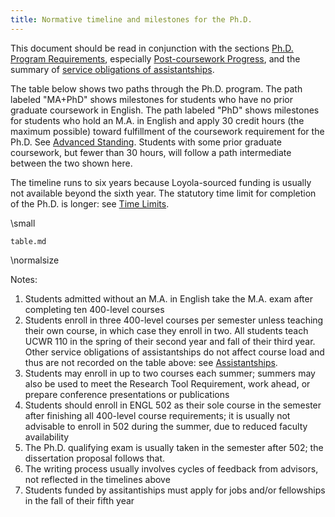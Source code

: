 ```yaml
---
title: Normative timeline and milestones for the Ph.D.
---
```


This document should be read in conjunction with the sections [Ph.D. Program Requirements](#program-requirements), especially [Post-coursework Progress](#post-coursework-progress), and the summary of [service obligations of assistantships](#assistantships).

The table below shows two paths through the Ph.D. program.
The path labeled "MA+PhD" shows milestones for students who have no prior graduate coursework in English.
The path labeled "PhD" shows milestones for students who hold an M.A. in English and apply 30 credit hours (the maximum possible) toward fulfillment of the coursework requirement for the Ph.D.
See [Advanced Standing](#transfer-credit-and-advanced-standing).
Students with some prior graduate coursework, but fewer than 30 hours, will follow a path intermediate between the two shown here.

The timeline runs to six years because Loyola-sourced funding is usually not available beyond the sixth year.
The statutory time limit for completion of the Ph.D. is longer: see [Time Limits](#time-limits).

\small

``` {.include}
table.md
```

\normalsize

Notes:

1. Students admitted without an M.A. in English take the M.A. exam after completing ten 400-level courses
1. Students enroll in three 400-level courses per semester unless teaching their own course, in which case they enroll in two.
   All students teach UCWR 110 in the spring of their second year and fall of their third year.
   Other service obligations of assistantships do not affect course load and thus are not recorded on the table above: see [Assistantships](#assistantships).
1. Students may enroll in up to two courses each summer; summers may also be used to meet the Research Tool Requirement, work ahead, or prepare conference presentations or publications
1. Students should enroll in ENGL 502 as their sole course in the semester after finishing all 400-level course requirements; it is usually not advisable to enroll in 502 during the summer, due to reduced faculty availability
1. The Ph.D. qualifying exam is usually taken in the semester after 502; the dissertation proposal follows that.
1. The writing process usually involves cycles of feedback from advisors, not reflected in the timelines above
1. Students funded by assitantiships must apply for jobs and/or fellowships in the fall of their fifth year
